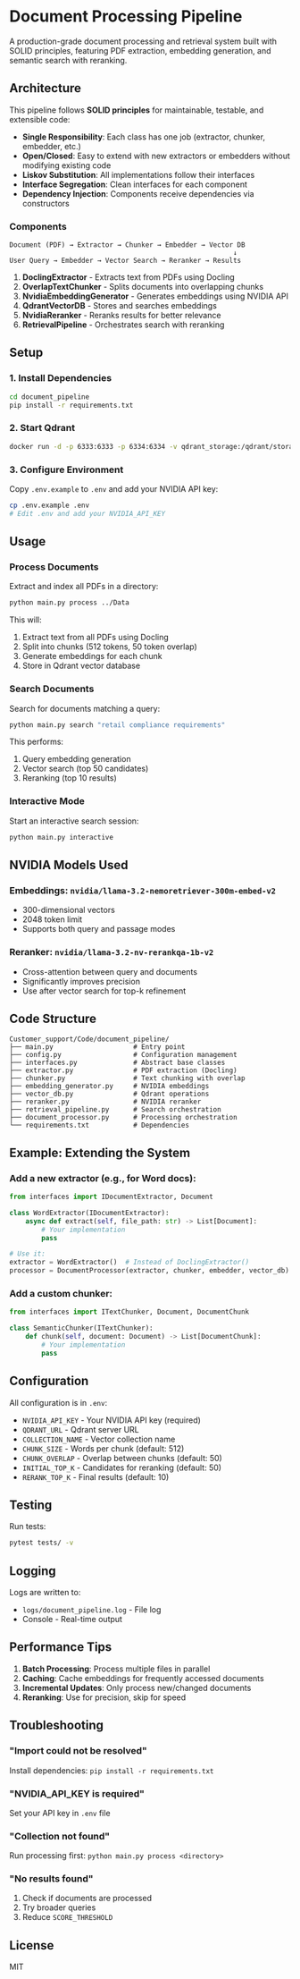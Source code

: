 # Document Processing Pipeline

A production-grade document processing and retrieval system built with SOLID principles, featuring PDF extraction, embedding generation, and semantic search with reranking.

## Architecture

This pipeline follows **SOLID principles** for maintainable, testable, and extensible code:

- **Single Responsibility**: Each class has one job (extractor, chunker, embedder, etc.)
- **Open/Closed**: Easy to extend with new extractors or embedders without modifying existing code
- **Liskov Substitution**: All implementations follow their interfaces
- **Interface Segregation**: Clean interfaces for each component
- **Dependency Injection**: Components receive dependencies via constructors

### Components

```
Document (PDF) → Extractor → Chunker → Embedder → Vector DB
                                                        ↓
User Query → Embedder → Vector Search → Reranker → Results
```

1. **DoclingExtractor** - Extracts text from PDFs using Docling
2. **OverlapTextChunker** - Splits documents into overlapping chunks
3. **NvidiaEmbeddingGenerator** - Generates embeddings using NVIDIA API
4. **QdrantVectorDB** - Stores and searches embeddings
5. **NvidiaReranker** - Reranks results for better relevance
6. **RetrievalPipeline** - Orchestrates search with reranking

## Setup

### 1. Install Dependencies

```bash
cd document_pipeline
pip install -r requirements.txt
```

### 2. Start Qdrant

```bash
docker run -d -p 6333:6333 -p 6334:6334 -v qdrant_storage:/qdrant/storage --name qdrant qdrant/qdrant
```

### 3. Configure Environment

Copy `.env.example` to `.env` and add your NVIDIA API key:

```bash
cp .env.example .env
# Edit .env and add your NVIDIA_API_KEY
```

## Usage

### Process Documents

Extract and index all PDFs in a directory:

```bash
python main.py process ../Data
```

This will:
1. Extract text from all PDFs using Docling
2. Split into chunks (512 tokens, 50 token overlap)
3. Generate embeddings for each chunk
4. Store in Qdrant vector database

### Search Documents

Search for documents matching a query:

```bash
python main.py search "retail compliance requirements"
```

This performs:
1. Query embedding generation
2. Vector search (top 50 candidates)
3. Reranking (top 10 results)

### Interactive Mode

Start an interactive search session:

```bash
python main.py interactive
```

## NVIDIA Models Used

### Embeddings: `nvidia/llama-3.2-nemoretriever-300m-embed-v2`
- 300-dimensional vectors
- 2048 token limit
- Supports both query and passage modes

### Reranker: `nvidia/llama-3.2-nv-rerankqa-1b-v2`
- Cross-attention between query and documents
- Significantly improves precision
- Use after vector search for top-k refinement

## Code Structure

```
Customer_support/Code/document_pipeline/
├── main.py                    # Entry point
├── config.py                  # Configuration management
├── interfaces.py              # Abstract base classes
├── extractor.py               # PDF extraction (Docling)
├── chunker.py                 # Text chunking with overlap
├── embedding_generator.py     # NVIDIA embeddings
├── vector_db.py               # Qdrant operations
├── reranker.py                # NVIDIA reranker
├── retrieval_pipeline.py      # Search orchestration
├── document_processor.py      # Processing orchestration
└── requirements.txt           # Dependencies
```

## Example: Extending the System

### Add a new extractor (e.g., for Word docs):

```python
from interfaces import IDocumentExtractor, Document

class WordExtractor(IDocumentExtractor):
    async def extract(self, file_path: str) -> List[Document]:
        # Your implementation
        pass

# Use it:
extractor = WordExtractor()  # Instead of DoclingExtractor()
processor = DocumentProcessor(extractor, chunker, embedder, vector_db)
```

### Add a custom chunker:

```python
from interfaces import ITextChunker, Document, DocumentChunk

class SemanticChunker(ITextChunker):
    def chunk(self, document: Document) -> List[DocumentChunk]:
        # Your implementation
        pass
```

## Configuration

All configuration is in `.env`:

- `NVIDIA_API_KEY` - Your NVIDIA API key (required)
- `QDRANT_URL` - Qdrant server URL
- `COLLECTION_NAME` - Vector collection name
- `CHUNK_SIZE` - Words per chunk (default: 512)
- `CHUNK_OVERLAP` - Overlap between chunks (default: 50)
- `INITIAL_TOP_K` - Candidates for reranking (default: 50)
- `RERANK_TOP_K` - Final results (default: 10)

## Testing

Run tests:

```bash
pytest tests/ -v
```

## Logging

Logs are written to:
- `logs/document_pipeline.log` - File log
- Console - Real-time output

## Performance Tips

1. **Batch Processing**: Process multiple files in parallel
2. **Caching**: Cache embeddings for frequently accessed documents
3. **Incremental Updates**: Only process new/changed documents
4. **Reranking**: Use for precision, skip for speed

## Troubleshooting

### "Import could not be resolved"
Install dependencies: `pip install -r requirements.txt`

### "NVIDIA_API_KEY is required"
Set your API key in `.env` file

### "Collection not found"
Run processing first: `python main.py process <directory>`

### "No results found"
1. Check if documents are processed
2. Try broader queries
3. Reduce `SCORE_THRESHOLD`

## License

MIT
